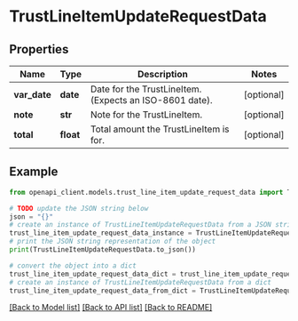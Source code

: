 # TrustLineItemUpdateRequestData


## Properties

Name | Type | Description | Notes
------------ | ------------- | ------------- | -------------
**var_date** | **date** | Date for the TrustLineItem. (Expects an ISO-8601 date). | [optional] 
**note** | **str** | Note for the TrustLineItem. | [optional] 
**total** | **float** | Total amount the TrustLineItem is for. | [optional] 

## Example

```python
from openapi_client.models.trust_line_item_update_request_data import TrustLineItemUpdateRequestData

# TODO update the JSON string below
json = "{}"
# create an instance of TrustLineItemUpdateRequestData from a JSON string
trust_line_item_update_request_data_instance = TrustLineItemUpdateRequestData.from_json(json)
# print the JSON string representation of the object
print(TrustLineItemUpdateRequestData.to_json())

# convert the object into a dict
trust_line_item_update_request_data_dict = trust_line_item_update_request_data_instance.to_dict()
# create an instance of TrustLineItemUpdateRequestData from a dict
trust_line_item_update_request_data_from_dict = TrustLineItemUpdateRequestData.from_dict(trust_line_item_update_request_data_dict)
```
[[Back to Model list]](../README.md#documentation-for-models) [[Back to API list]](../README.md#documentation-for-api-endpoints) [[Back to README]](../README.md)


